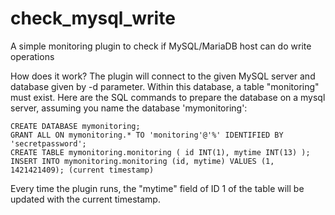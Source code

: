 # check_mysql_write
A simple monitoring plugin to check if MySQL/MariaDB host can do write operations

How does it work?
The plugin will connect to the given MySQL server and database given by -d parameter.
Within this database, a table "monitoring" must exist.
Here are the SQL commands to prepare the database on a mysql server, assuming you name the database 'mymonitoring':

```
CREATE DATABASE mymonitoring;
GRANT ALL ON mymonitoring.* TO 'monitoring'@'%' IDENTIFIED BY 'secretpassword';
CREATE TABLE mymonitoring.monitoring ( id INT(1), mytime INT(13) );
INSERT INTO mymonitoring.monitoring (id, mytime) VALUES (1, 1421421409); (current timestamp)
```

Every time the plugin runs, the "mytime" field of ID 1 of the table will be updated with the current timestamp.

